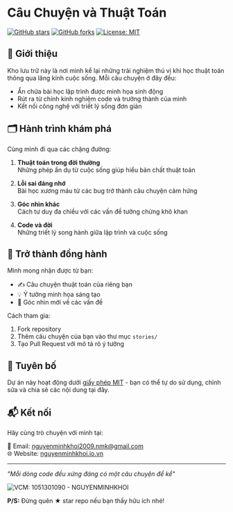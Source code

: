 # Câu Chuyện và Thuật Toán

[![GitHub stars](https://img.shields.io/github/stars/nguyenminhkhoi2009/nguyenminhkhoi.io.vn-cauchuyenvathuattoan?style=social)](https://github.com/nguyenminhkhoi2009/nguyenminhkhoi.io.vn-cauchuyenvathuattoan/stargazers)
[![GitHub forks](https://img.shields.io/github/forks/nguyenminhkhoi2009/nguyenminhkhoi.io.vn-cauchuyenvathuattoan?style=social)](https://github.com/nguyenminhkhoi2009/nguyenminhkhoi.io.vn-cauchuyenvathuattoan/network/members)
[![License: MIT](https://img.shields.io/badge/License-MIT-yellow.svg)](https://opensource.org/licenses/MIT)

## 📖 Giới thiệu

Kho lưu trữ này là nơi mình kể lại những trải nghiệm thú vị khi học thuật toán thông qua lăng kính cuộc sống. Mỗi câu chuyện ở đây đều:

- Ẩn chứa bài học lập trình được minh họa sinh động
- Rút ra từ chính kinh nghiệm code và trưởng thành của mình
- Kết nối công nghệ với triết lý sống đơn giản

## 🗂 Hành trình khám phá

Cùng mình đi qua các chặng đường:

1. **Thuật toán trong đời thường**  
   Những phép ẩn dụ từ cuộc sống giúp hiểu bản chất thuật toán

2. **Lỗi sai đáng nhớ**  
   Bài học xương máu từ các bug trở thành câu chuyện cảm hứng

3. **Góc nhìn khác**  
   Cách tư duy đa chiều với các vấn đề tưởng chừng khô khan

4. **Code và đời**  
   Những triết lý song hành giữa lập trình và cuộc sống

## 🌟 Trở thành đồng hành

Mình mong nhận được từ bạn:

- ✍️ Câu chuyện thuật toán của riêng bạn
- 💡 Ý tưởng minh họa sáng tạo
- 🤔 Góc nhìn mới về các vấn đề

Cách tham gia:
1. Fork repository
2. Thêm câu chuyện của bạn vào thư mục `stories/`
3. Tạo Pull Request với mô tả rõ ý tưởng

## 📜 Tuyên bố

Dự án này hoạt động dưới [giấy phép MIT](LICENSE) - bạn có thể tự do sử dụng, chỉnh sửa và chia sẻ các nội dung tại đây.

## 📬 Kết nối

Hãy cùng trò chuyện với mình tại:

📧 Email: [nguyenminhkhoi2009.nmk@gmail.com](mailto:nguyenminhkhoi2009.nmk@gmail.com)  
🌐 Website: [nguyenminhkhoi.io.vn](https://nguyenminhkhoi.io.vn)  

---

_"Mỗi dòng code đều xứng đáng có một câu chuyện để kể"_  

![VCM: 1051301090 - NGUYENMINHKHOI](https://raw.githubusercontent.com/nguyenminhkhoi2009/ngunminhkhoi.io.vn-cauchuyenvathuattoan/png/VCM_Donate.png)

**P/S:** Đừng quên ★ star repo nếu bạn thấy hữu ích nhé!